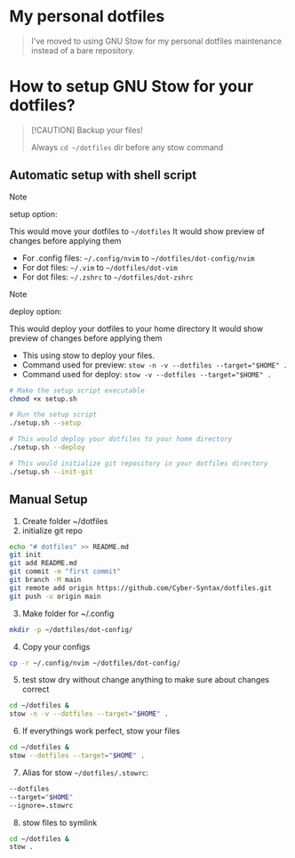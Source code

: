 
# My personal dotfiles
>
> I've moved to using GNU Stow for my personal dotfiles maintenance instead of a bare repository.

# How to setup GNU Stow for your dotfiles?
>
> [!CAUTION]
> Backup your files!
> 
> Always `cd ~/dotfiles` dir before any stow command
>

## Automatic setup with shell script
> [!NOTE]
> setup option:
> 
> This would move your dotfiles to `~/dotfiles`
> It would show preview of changes before applying them
>
>  - For .config files:  `~/.config/nvim` to `~/dotfiles/dot-config/nvim`
>  - For dot files: `~/.vim` to `~/dotfiles/dot-vim`
>  - For dot files: `~/.zshrc` to `~/dotfiles/dot-zshrc`


> [!NOTE]
> deploy option:
> 
> This would deploy your dotfiles to your home directory
> It would show preview of changes before applying them
>
>   - This using stow to deploy your files.
>   - Command used for preview: `stow -n -v --dotfiles --target="$HOME" .`
>   - Command used for deploy: `stow -v --dotfiles --target="$HOME" .`

```bash
# Make the setup script executable
chmod +x setup.sh

# Run the setup script
./setup.sh --setup

# This would deploy your dotfiles to your home directory
./setup.sh --deploy

# This would initialize git repository in your dotfiles directory
./setup.sh --init-git
```

## Manual Setup

1. Create folder ~/dotfiles
2. initialize git repo

```bash
echo "# dotfiles" >> README.md
git init
git add README.md
git commit -m "first commit"
git branch -M main
git remote add origin https://github.com/Cyber-Syntax/dotfiles.git
git push -u origin main
```

3. Make folder for ~/.config

```bash
mkdir -p ~/dotfiles/dot-config/
```

4. Copy your configs

```bash
cp -r ~/.config/nvim ~/dotfiles/dot-config/
```

5. test stow dry without change anything to make sure about changes correct

```bash
cd ~/dotfiles &
stow -n -v --dotfiles --target="$HOME" .
```

6. If everythings work perfect, stow your files

```bash
cd ~/dotfiles &
stow --dotfiles --target="$HOME" .
```

7. Alias for stow `~/dotfiles/.stowrc`:

```bash
--dotfiles
--target="$HOME"
--ignore=.stowrc
```

8. stow files to symlink

```bash
cd ~/dotfiles &
stow .
```
